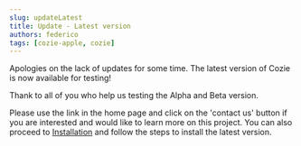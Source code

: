 ```yaml
---
slug: updateLatest
title: Update - Latest version
authors: federico
tags: [cozie-apple, cozie]
---
```


Apologies on the lack of updates for some time. The latest version of Cozie is now available for testing! 

Thank to all of you who help us testing the Alpha and Beta version.

<!--truncate-->

Please use the link in the home page and click on the 'contact us' button if you are interested and would like to learn more on this project. 
You can also proceed to [Installation](/docs/installation) and follow the steps to install the latest version. 

